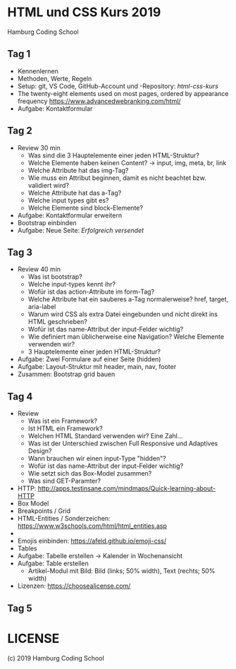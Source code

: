 # HTML und CSS Kurs 2019
Hamburg Coding School

## Tag 1
* Kennenlernen
* Methoden, Werte, Regeln
* Setup: git, VS Code, GitHub-Account und -Repository: *html-css-kurs*
* The twenty-eight elements used on most pages, ordered by appearance frequency https://www.advancedwebranking.com/html/
* Aufgabe: Kontaktformular

## Tag 2
* Review 30 min
    * Was sind die 3 Hauptelemente einer jeden HTML-Struktur?
    * Welche Elemente haben keinen Content? -> input, img, meta, br, link
    * Welche Attribute hat das img-Tag?
    * Wie muss ein Attribut beginnen, damit es nicht beachtet bzw. validiert wird?
    * Welche Attribute hat das a-Tag?
    * Welche input types gibt es?
    * Welche Elemente sind block-Elemente?
* Aufgabe: Kontaktformular erweitern
* Bootstrap einbinden
* Aufgabe: Neue Seite: *Erfolgreich versendet*

## Tag 3
* Review 40 min
    * Was ist bootstrap?
    * Welche input-types kennt ihr?
    * Wofür ist das action-Attribute im form-Tag?
    * Welche Attribute hat ein sauberes a-Tag normalerweise? href, target, aria-label
    * Warum wird CSS als extra Datei eingebunden und nicht direkt ins HTML geschrieben?
    * Wofür ist das name-Attribut der input-Felder wichtig?
    * Wie definiert man üblicherweise eine Navigation? Welche Elemente verwenden wir?
    * 3 Hauptelemente einer jeden HTML-Struktur?
* Aufgabe: Zwei Formulare auf einer Seite (hidden)
* Aufgabe: Layout-Struktur mit header, main, nav, footer
* Zusammen: Bootstrap grid bauen

## Tag 4

* Review
    * Was ist ein Framework?
    * Ist HTML ein Framework?
    * Welchen HTML Standard verwenden wir? Eine Zahl...
    * Was ist der Unterschied zwischen Full Responsive und Adaptives Design?
    * Wann brauchen wir einen input-Type "hidden"?
    * Wofür ist das name-Attribut der input-Felder wichtig?
    * Wie setzt sich das Box-Model zusammen?
    * Was sind GET-Paramter?
* HTTP: http://apps.testinsane.com/mindmaps/Quick-learning-about-HTTP
* Box Model
* Breakpoints / Grid
* HTML-Entities / Sonderzeichen: https://www.w3schools.com/html/html_entities.asp
* &nbsp;
* Emojis einbinden: https://afeld.github.io/emoji-css/
* Tables
* Aufgabe: Tabelle erstellen -> Kalender in Wochenansicht
* Aufgabe: Table erstellen
    * Artikel-Modul mit Bild: Bild (links; 50% width), Text (rechts; 50% width)
* Lizenzen: https://choosealicense.com/

## Tag 5

# LICENSE

(c) 2019 Hamburg Coding School
